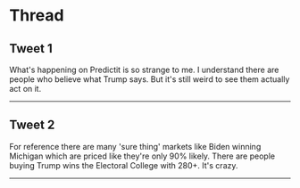 # Thread

## Tweet 1

What's happening on Predictit is so strange to me. I understand there are people who believe what Trump says. But it's still weird to see them actually act on it.

---

## Tweet 2

For reference there are many 'sure thing' markets like Biden winning Michigan which are priced like they're only 90% likely. There are people buying Trump wins the Electoral College with 280+. It's crazy.

---

